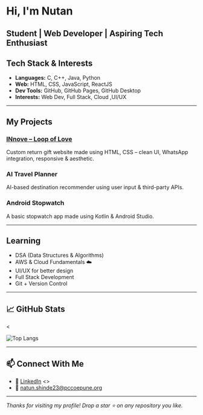 #  Hi, I'm Nutan
 Student |  Web Developer |  Aspiring Tech Enthusiast 
---

## Tech Stack & Interests

- **Languages:** C, C++, Java, Python
- **Web:** HTML, CSS, JavaScript, ReactJS
- **Dev Tools:** GitHub, GitHub Pages, GitHub Desktop
- **Interests:** Web Dev, Full Stack, Cloud ,UI/UX

---

##  My Projects

###  [INnove – Loop of Love](https://yourusername.github.io/innove-website)
Custom return gift website made using HTML, CSS – clean UI, WhatsApp integration, responsive & aesthetic.

###  AI Travel Planner
AI-based destination recommender using user input & third-party APIs.

###  Android Stopwatch
A basic stopwatch app made using Kotlin & Android Studio.

---

## Learning

- DSA (Data Structures & Algorithms)
- AWS & Cloud Fundamentals ☁️
- UI/UX for better design
- Full Stack Development
- Git + Version Control

---

## 📈 GitHub Stats

<<!--[Nutan's GitHub stats](https://github-readme-stats.vercel.app/api?username=nutanshinde1&show_icons=true&theme=rose_pine) -->

![Top Langs](https://github-readme-stats.vercel.app/api/top-langs/?username=nutanshinde1&layout=compact&theme=rose_pine)

---

## 📫 Connect With Me

- 💼 [LinkedIn](https://www.linkedin.com/in/nutan-shinde-00b688292/)
<<!-- 📷 [Instagram]()-->>
- 💌 natun.shinde23@pccoepune.org
---

_Thanks for visiting my profile! Drop a star ⭐ on any repository you like._
